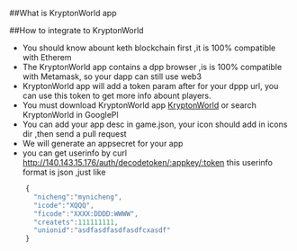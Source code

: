##What is KryptonWorld app


##How to integrate to KryptonWorld
* You should know abount keth blockchain first ,it is 100% compatible with Etherem
* The KryptonWorld app contains a dpp browser ,is is 100% compatible with Metamask, so your dapp can still use web3
* KryptonWorld app will add a token param after for your dppp url, you can use this token to get more info abount players.
* You must download KryptonWorld app [KryptonWorld](http://d.kxq.one/) or search KryptonWorld in GooglePl
* You can add your app desc in game.json, your icon should add in icons dir ,then send a pull request 
* We will generate an appsecret for your app 
* you can get userinfo by 
    curl http://140.143.15.176/auth/decodetoken/:appkey/:token
  this userinfo format is json ,just like 
```javascript    
    {
      "nicheng":"mynicheng",
      "icode":"XQQQ",      
      "ficode":"XXXX:DDDD:WWWW",
      "createts":111111111, 
      "unionid":"asdfasdfasdfasdfcxasdf"
    }
```



##
